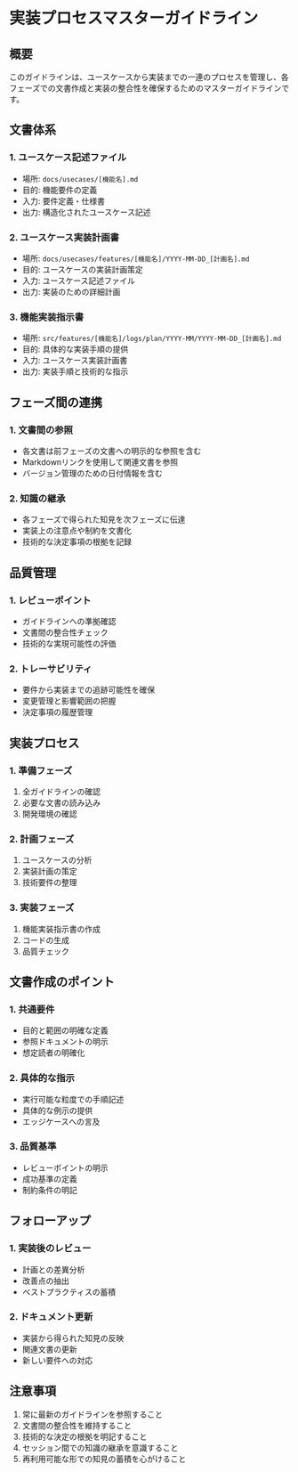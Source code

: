 # 実装プロセスマスターガイドライン

## 概要

このガイドラインは、ユースケースから実装までの一連のプロセスを管理し、各フェーズでの文書作成と実装の整合性を確保するためのマスターガイドラインです。

## 文書体系

### 1. ユースケース記述ファイル
- 場所: `docs/usecases/[機能名].md`
- 目的: 機能要件の定義
- 入力: 要件定義・仕様書
- 出力: 構造化されたユースケース記述

### 2. ユースケース実装計画書
- 場所: `docs/usecases/features/[機能名]/YYYY-MM-DD_[計画名].md`
- 目的: ユースケースの実装計画策定
- 入力: ユースケース記述ファイル
- 出力: 実装のための詳細計画

### 3. 機能実装指示書
- 場所: `src/features/[機能名]/logs/plan/YYYY-MM/YYYY-MM-DD_[計画名].md`
- 目的: 具体的な実装手順の提供
- 入力: ユースケース実装計画書
- 出力: 実装手順と技術的な指示

## フェーズ間の連携

### 1. 文書間の参照
- 各文書は前フェーズの文書への明示的な参照を含む
- Markdownリンクを使用して関連文書を参照
- バージョン管理のための日付情報を含む

### 2. 知識の継承
- 各フェーズで得られた知見を次フェーズに伝達
- 実装上の注意点や制約を文書化
- 技術的な決定事項の根拠を記録

## 品質管理

### 1. レビューポイント
- ガイドラインへの準拠確認
- 文書間の整合性チェック
- 技術的な実現可能性の評価

### 2. トレーサビリティ
- 要件から実装までの追跡可能性を確保
- 変更管理と影響範囲の把握
- 決定事項の履歴管理

## 実装プロセス

### 1. 準備フェーズ
1. 全ガイドラインの確認
2. 必要な文書の読み込み
3. 開発環境の確認

### 2. 計画フェーズ
1. ユースケースの分析
2. 実装計画の策定
3. 技術要件の整理

### 3. 実装フェーズ
1. 機能実装指示書の作成
2. コードの生成
3. 品質チェック

## 文書作成のポイント

### 1. 共通要件
- 目的と範囲の明確な定義
- 参照ドキュメントの明示
- 想定読者の明確化

### 2. 具体的な指示
- 実行可能な粒度での手順記述
- 具体的な例示の提供
- エッジケースへの言及

### 3. 品質基準
- レビューポイントの明示
- 成功基準の定義
- 制約条件の明記

## フォローアップ

### 1. 実装後のレビュー
- 計画との差異分析
- 改善点の抽出
- ベストプラクティスの蓄積

### 2. ドキュメント更新
- 実装から得られた知見の反映
- 関連文書の更新
- 新しい要件への対応

## 注意事項

1. 常に最新のガイドラインを参照すること
2. 文書間の整合性を維持すること
3. 技術的な決定の根拠を明記すること
4. セッション間での知識の継承を意識すること
5. 再利用可能な形での知見の蓄積を心がけること